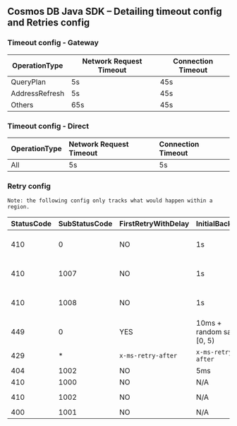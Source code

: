## Cosmos DB Java SDK – Detailing timeout config and Retries config

### Timeout config - Gateway

| OperationType      | Network Request Timeout | Connection Timeout |
| -----------------  |------------------------ |------------------ |
| QueryPlan          | 5s                      | 45s                |
| AddressRefresh     | 5s                      | 45s                |
| Others             | 65s                     | 45s                |


### Timeout config - Direct
| OperationType      | Network Request Timeout | Connection Timeout |
| -----------------  |:----------------------- |:------------------ |
| All                | 5s                      | 5s                 |


### Retry config
`Note: the following config only tracks what would happen within a region.`

| StatusCode      | SubStatusCode | FirstRetryWithDelay | InitialBackoff               | MaxBackoff  | BackoffStrategy  | MaxRetryAttempts   | MaxRetryTimeout                         | Other notes                                   |
|-----------------| ---------------|--------------------| ---------------------------- | ----------- | ---------------- | ------------------ | --------------------------------------- | --------------------------------------------- |
| 410             | 0              | NO                 | 1s                           | 15s         | Exponential      | N/A                | 60s - Strong/Bounded, 30s - Others      |                                               |
| 410             | 1007           | NO                 | 1s                           | 15s         | Exponential      | N/A                | 60s - Strong/Bounded, 30s - Others      |                                               |
| 410             | 1008           | NO                 | 1s                           | 15s         | Exponential      | N/A                | 60s - Strong/Bounded, 30s - Others      |                                               |
| 449             | 0              | YES                | 10ms + random salt [0, 5)    | 1s          | Exponential      | N/A                | 60s - Strong/Bounded, 30s - Others      |                                               |
| 429             | *              | `x-ms-retry-after` | `x-ms-retry-after`           | 5s          | N/A              | 9 (by default)     | 30s (by default)                        | Configurable through `ThrottlingRetryOption`  |
| 404             | 1002           | NO                 | 5ms                          | 50ms        | Exponential      | N/A                | 5s                                      |                                               |
| 410             | 1000           | NO                 | N/A                          | N/A         | N/A              | 1                  | N/A                                     |                                               |
| 410             | 1002           | NO                 | N/A                          | N/A         | N/A              | 1                  | N/A                                     | Only applies to `Query`, `ChangeFeed`         |
| 400             | 1001           | NO                 | N/A                          | N/A         | N/A              | 1                  | N/A                                     |                                               |